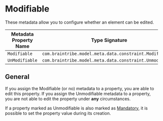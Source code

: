 # Modifiable

These metadata allow you to configure whether an element can be edited.

Metadata Property Name  | Type Signature  
------- | -----------
`Modifiable` | `com.braintribe.model.meta.data.constraint.Modifiable`
`UnModifiable` | `com.braintribe.model.meta.data.constraint.Unmodifiable`

## General

If you assign the Modifiable (or no) metadata to a property, you are able to edit this property. If you assign the Unmodifiable metadata to a property, you are not able to edit the property under **any** circumstances.

If a property marked as Unmodifiable is also marked as [Mandatory](asset://tribefire.cortex.documentation:concepts-doc/metadata/constraint/mandatory.md), it is possible to set the property value during its creation.
